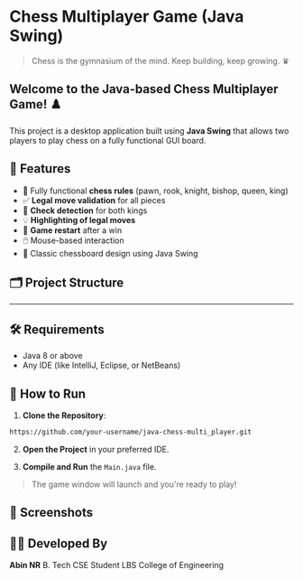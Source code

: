 # Chess Multiplayer Game (Java Swing)
> Chess is the gymnasium of the mind. Keep building, keep growing. ♛

## Welcome to the Java-based Chess Multiplayer Game! ♟️ 
This project is a desktop application built using **Java Swing** that allows two players to play chess on a fully functional GUI board.

## 🎯 Features

* 🧠 Fully functional **chess rules** (pawn, rook, knight, bishop, queen, king)
* ✅ **Legal move validation** for all pieces
* 🎯 **Check detection** for both kings
* 💡 **Highlighting of legal moves**
* 🔄 **Game restart** after a win
* 🖱️ Mouse-based interaction
* 🎨 Classic chessboard design using Java Swing

## 🗂️ Project Structure

---------

## 🛠️ Requirements

* Java 8 or above
* Any IDE (like IntelliJ, Eclipse, or NetBeans)

## 🚀 How to Run

1. **Clone the Repository**:

```bash
https://github.com/your-username/java-chess-multi_player.git
```

2. **Open the Project** in your preferred IDE.

3. **Compile and Run** the `Main.java` file.

> The game window will launch and you're ready to play!



## 📸 Screenshots



## 👨‍💻 Developed By

**Abin NR**
B. Tech CSE Student
LBS College of Engineering


